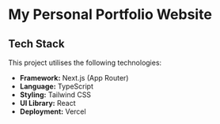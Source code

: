 # My Personal Portfolio Website

## Tech Stack
This project utilises the following technologies:
- **Framework:** Next.js (App Router)
- **Language:** TypeScript
- **Styling:** Tailwind CSS
- **UI Library:** React
- **Deployment:** Vercel
